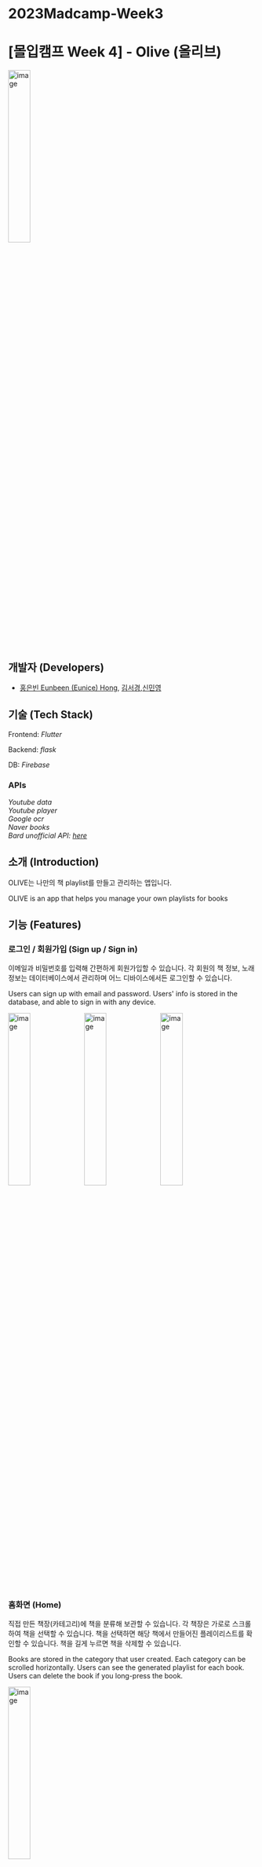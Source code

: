 # 2023Madcamp-Week3

# [몰입캠프 Week 4] - Olive (올리브)

<img src="https://github.com/pancakesontuesday/2023Madcamp-Week4/assets/128043904/743d6204-4b89-4639-8d38-0f79f6962f4a" alt="image" width="30%">

## 개발자 (Developers)

-   [홍은빈 Eunbeen (Eunice) Hong](https://github.com/pancakesontuesday), [김서경](https://github.com/seokyung1114),[신민영](https://github.com/myshin22)


## 기술 (Tech Stack)

Frontend: *Flutter*

Backend: *flask*
 
DB: *Firebase*
 
### APIs
*Youtube data* \
*Youtube player* \
*Google ocr* \
*Naver books* \
*Bard unofficial API: [here](https://github.com/dsdanielpark/Bard-API)* 


## 소개 (Introduction)

OLIVE는 나만의 책 playlist를 만들고 관리하는 앱입니다. 

OLIVE is an app that helps you manage your own playlists for books


## 기능 (Features)

### 로그인 / 회원가입 (Sign up / Sign in)
이메일과 비밀번호를 입력해 간편하게 회원가입할 수 있습니다. 각 회원의 책 정보, 노래 정보는 데이터베이스에서 관리하며 어느 디바이스에서든 로그인할 수 있습니다.

Users can sign up with email and password. Users' info is stored in the database, and able to sign in with any device.


<img src="https://github.com/pancakesontuesday/2023Madcamp-Week4/assets/128043904/632c3385-c439-482a-a11f-9af728773d54" alt="image" width="30%">
<img src="https://github.com/pancakesontuesday/2023Madcamp-Week4/assets/128043904/af6ffbe3-69a5-4474-be5f-9da91b7e1c22" alt="image" width="30%">
<img src="https://github.com/pancakesontuesday/2023Madcamp-Week4/assets/128043904/91e6a087-476d-45e2-ba39-22fb1080a774" alt="image" width="30%">



### 홈화면 (Home)
직접 만든 책장(카테고리)에 책을 분류해 보관할 수 있습니다. 각 책장은 가로로 스크롤하여 책을 선택할 수 있습니다. 책을 선택하면 해당 책에서 만들어진 플레이리스트를 확인할 수 있습니다. 책을 길게 누르면 책을 삭제할 수 있습니다.

Books are stored in the category that user created. Each category can be scrolled horizontally. Users can see the generated playlist for each book. Users can delete the book if you long-press the book.

<img src="https://github.com/pancakesontuesday/2023Madcamp-Week4/assets/128043904/96dd79b4-5027-4e31-815b-e353e6f1cd63" alt="image" width="30%">




### 책추가 (Adding New Book)
하단 네비게이터바의 버튼을 이용해 책을 추가할 수 있습니다. 네이버 북스를 이용해 존재하는 책을 검색해 제목, 작가, 표지사진, 책 설명을 사용합니다. Google의 Bard unofficial API를 이용해 해당 책과 어울리는 노래를 추천받게 됩니다. 추천받은 노래는 유튜브 API를 이용해 유튜브 영상 정보를 가져와 추가할 수 있습니다. 책을 넣을 카테고리를 선택하고 책을 추가하면 회원 정보가 업데이트되며 책이 추가됩니다.

Users can add new book with the button in the bottom navigator. Users can search for existing book and get information of title, author, book cover, and description from naver books api. With Google Bard unofficial api, songs matching with the book or quotes are recommended. Users can add Youtube video of the recommended songs with Youtube api. After selecting category, users can add new book.

<img src="https://github.com/pancakesontuesday/2023Madcamp-Week4/assets/128043904/811dfb79-93d1-46e9-bca9-0e4846442e00" alt="image" width="30%">
<img src="https://github.com/pancakesontuesday/2023Madcamp-Week4/assets/128043904/4d7dee8e-d392-49f7-8728-93fda03202f4" alt="image" width="30%">


### 플레이리스트 / 노래 추가 (Playlist / Adding new songs)
책을 클릭해 열람하면 해당 책에 추가된 플레이리스트를 확인할 수 있습니다. 노래를 실행하면 유튜브 API를 이용해 영상을 틀며 노래가 재생됩니다. 
해당 탭에서 직접 노래를 추가하거나 글귀를 이용한 노래를 추천받을 수 있습니다. 직접 노래를 추가하면 유튜브에서 노래가 검색되며 검색어와 가장 유사한 상위 3개의 결과가 나타납니다. + 버튼을 이용해 검색한 노래를 추가할 수 있습니다. 책을 읽으며 인상깊은 글귀를 이용해 노래를 추천받을 수 있습니다. 책을 찍으면 Google OCR을 이용해 글을 인식하고, 해당 글귀를 Bard 모델에 집어넣고 5개의 추천곡을 받습니다. 책 추가와 유사하게, 추천곡은 유튜브에서 검색되어 나타나고 + 버튼을 이용해 추가할 수 있습니다.

Users can check the playlist when open the book from the bookshelf. Music is played with Youtube api when the song is selected.
Users can manually add new songs or get song recommendations with quotes from the book. User can search song with title from youtube and see three most relavant results. Users can add the songs with + button. Users also can get recommendation of songs with quotes from the book. When User take picture of the paragraph, text is recognized with Google OCR api, and get 5 recommendation of songs with Bard model. Similar to the adding new book feature, songs are from Youtube and user can add with + button.


<img src="https://github.com/pancakesontuesday/2023Madcamp-Week4/assets/128043904/752b28d0-970d-4c18-8201-4dd74377f61c" alt="image" width="30%">
<img src="https://github.com/pancakesontuesday/2023Madcamp-Week4/assets/128043904/60a8b5f0-0579-4bbd-8fd6-fb65630c2865" alt="image" width="30%">
<img src="https://github.com/pancakesontuesday/2023Madcamp-Week4/assets/128043904/c75129b4-1849-425e-90a7-617c8e7292bb4" alt="image" width="30%">


